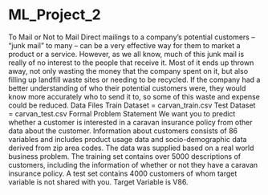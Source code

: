 # ML_Project_2
To Mail or Not to Mail
Direct mailings to a company’s potential customers – “junk mail” to many – can be a very effective
way for them to market a product or a service. However, as we all know, much of this junk mail is
really of no interest to the people that receive it. Most of it ends up thrown away, not only wasting
the money that the company spent on it, but also filling up landfill waste sites or needing to be
recycled.
If the company had a better understanding of who their potential customers were, they would
know more accurately who to send it to, so some of this waste and expense could be reduced.
Data Files
Train Dataset = carvan_train.csv
Test Dataset = carvan_test.csv
Formal Problem Statement
We want you to predict whether a customer is interested in a caravan insurance policy from other
data about the customer. Information about customers consists of 86 variables and includes
product usage data and socio-demographic data derived from zip area codes. The data was
supplied based on a real world business problem. The training set contains over 5000
descriptions of customers, including the information of whether or not they have a caravan
insurance policy. A test set contains 4000 customers of whom target variable is not shared with
you.
Target Variable is V86.
